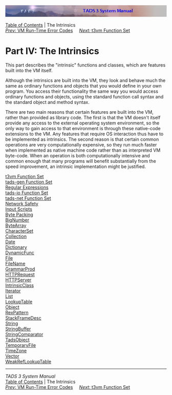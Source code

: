 <div class="topbar">

<img src="topbar.jpg" data-border="0" />

</div>

<div class="nav">

<a href="toc.htm" class="nav">Table of Contents</a> \| The Intrinsics  
<span class="navnp"><a href="errmsg.htm" class="nav"><em>Prev:</em> VM Run-Time Error
Codes</a>    
<a href="t3vm.htm" class="nav"><em>Next:</em> t3vm Function Set</a>    
</span>

</div>

<div class="main">

# Part IV: The Intrinsics

This part describes the "intrinsic" functions and classes, which are
features built into the VM itself.

Although the intrinsics are built into the VM, they look and behave much
the same as ordinary functions and objects that you would define in your
own program. You access their functionality the same way you would
access ordinary functions and objects, using the standard function call
syntax and the standard object and method syntax.

There are two main reasons that certain features are built into the VM,
rather than provided as library code. The first is that the VM doesn't
itself provide any access to the external operating system environment,
so the only way to gain access to that environment is through these
native-code extensions to the VM. Any features that require OS
interaction thus have to be implemented as intrinsics. The second reason
is that certain common operations are very computationally expensive, so
they run much faster when implemented as native machine code rather than
as interpreted VM byte-code. When an operation is both computationally
intensive and common enough that many programs will benefit
substantially from the speed improvement, an intrinsic implementation
might be justified.

<div class="sectoc">

[t3vm Function Set](t3vm.htm)  
[tads-gen Function Set](tadsgen.htm)  
[Regular Expressions](regex.htm)  
[tads-io Function Set](tadsio.htm)  
[tads-net Function Set](tadsnet.htm)  
[Network Safety](netsec.htm)  
[Input Scripts](scripts.htm)  
[Byte Packing](pack.htm)  
[BigNumber](bignum.htm)  
[ByteArray](bytearr.htm)  
[CharacterSet](charset.htm)  
[Collection](collect.htm)  
[Date](date.htm)  
[Dictionary](dict.htm)  
[DynamicFunc](dynfunc.htm)  
[File](file.htm)  
[FileName](filename.htm)  
[GrammarProd](gramprod.htm)  
[HTTPRequest](httpreq.htm)  
[HTTPServer](httpsrv.htm)  
[IntrinsicClass](icic.htm)  
[Iterator](iter.htm)  
[List](list.htm)  
[LookupTable](lookup.htm)  
[Object](objic.htm)  
[RexPattern](rexpat.htm)  
[StackFrameDesc](framedesc.htm)  
[String](string.htm)  
[StringBuffer](strbuf.htm)  
[StringComparator](strcomp.htm)  
[TadsObject](tadsobj.htm)  
[TemporaryFile](tempfile.htm)  
[TimeZone](timezone.htm)  
[Vector](vector.htm)  
[WeakRefLookupTable](wlookup.htm)  

</div>

</div>

------------------------------------------------------------------------

<div class="navb">

*TADS 3 System Manual*  
<a href="toc.htm" class="nav">Table of Contents</a> \| The Intrinsics  
<span class="navnp"><a href="errmsg.htm" class="nav"><em>Prev:</em> VM Run-Time Error
Codes</a>    
<a href="t3vm.htm" class="nav"><em>Next:</em> t3vm Function Set</a>    
</span>

</div>
